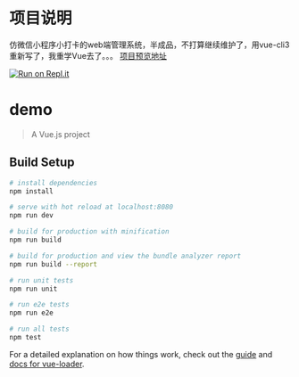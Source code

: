 # 项目说明
仿微信小程序小打卡的web端管理系统，半成品，不打算继续维护了，用vue-cli3重新写了，我重学Vue去了。。。
[项目预览地址](https://armin-xu.cn/web/#/login)

[![Run on Repl.it](https://repl.it/badge/github/MYxu/SmallPunch_FrontEnd)](https://repl.it/github/MYxu/SmallPunch_FrontEnd)

# demo

> A Vue.js project

## Build Setup

``` bash
# install dependencies
npm install

# serve with hot reload at localhost:8080
npm run dev

# build for production with minification
npm run build

# build for production and view the bundle analyzer report
npm run build --report

# run unit tests
npm run unit

# run e2e tests
npm run e2e

# run all tests
npm test
```

For a detailed explanation on how things work, check out the [guide](http://vuejs-templates.github.io/webpack/) and [docs for vue-loader](http://vuejs.github.io/vue-loader).
